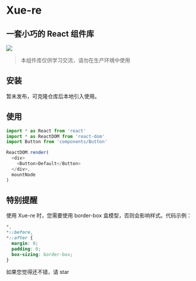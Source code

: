 # Xue-re

## 一套小巧的 React 组件库

![](https://img.shields.io/badge/license-MIT-000000.svg)

> 本组件库仅供学习交流，请勿在生产环境中使用

## 安装

暂未发布，可克隆仓库后本地引入使用。

## 使用

```javascript
import * as React from 'react'
import * as ReactDOM from 'react-dom'
import Button from 'components/Button'

ReactDOM.render(
  <div>
    <Button>Default</Button>
  </div>,
  mountNode
)
```

## 特别提醒

使用 Xue-re 时，您需要使用 border-box 盒模型，否则会影响样式。代码示例：

```css
*,
*::before,
*::after {
  margin: 0;
  padding: 0;
  box-sizing: border-box;
}
```

如果您觉得还不错，请 star
